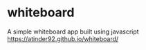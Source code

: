 # whiteboard
A simple whiteboard app built using javascript
https://atinder92.github.io/whiteboard/
